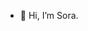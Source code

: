 - 👋 Hi, I’m Sora.

<!---
imsosora/imsosora is a ✨ special ✨ repository because its `README.md` (this file) appears on your GitHub profile.
You can click the Preview link to take a look at your changes.
--->
